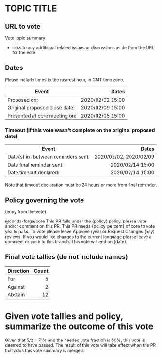 # TOPIC TITLE
## URL to vote

Vote topic summary

* links to any additional related issues or discussions aside
from the URL for the vote

## Dates

Please include times to the nearest hour, in GMT time zone.

| Event       |  Dates |
| ---            |  ---:|
| Proposed on:   |  2020/02/02 15:00 |
| Original proposed close date:   |  2020/02/09 15:00 |
| Presented at core meeting on:   |  2020/02/05 15:00 |

### Timeout (if this vote wasn't complete on the original proposed date)
| Event       |  Dates |
| ---            |  ---:|
| Date(s) in-between reminders sent:   |  2020/02/02, 2020/02/09 |
| Date final reminder sent:   |  2020/02/14 15:00 |
| Date timeout declared:   |  2020/02/14 15:00 |

Note that timeout declaration must be 24 hours or more from final reminder.

## Policy governing the vote
(copy from the vote)

@conda-forge/core
This PR falls under the {policy} policy, please vote and/or comment on this PR.
This PR needs {policy_percent} of core to vote yea to pass.
To vote please leave Approve (yea) or Request Changes (nay) reviews.
If you would like changes to the current language please leave a comment or push
to this branch.
This vote will end on {date}.

## Final vote tallies (do not include names)

|Direction       |  Count |
| ---            |  ---:|
| For   |   5 |
| Against   |   2  |
| Abstain   |   12  |

# Given vote tallies and policy, summarize the outcome of this vote

Given that 5/2 = 71% and the needed vote fraction is 50%, this vote is deemed
to have passed.  The result of this vote will take effect when the PR that adds
this vote summary is merged.
